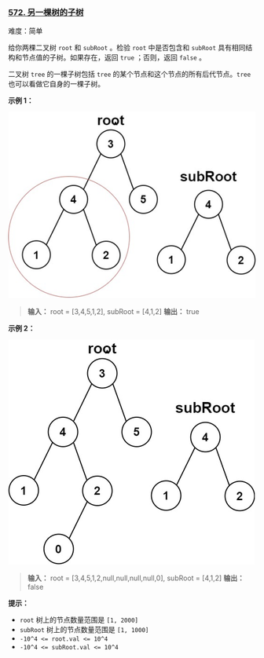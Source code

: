 ### [572\. 另一棵树的子树](https://leetcode.cn/problems/subtree-of-another-tree/)

难度：简单

给你两棵二叉树 `root` 和 `subRoot` 。检验 `root` 中是否包含和 `subRoot` 具有相同结构和节点值的子树。如果存在，返回 `true` ；否则，返回 `false` 。

二叉树 `tree` 的一棵子树包括 `tree` 的某个节点和这个节点的所有后代节点。`tree` 也可以看做它自身的一棵子树。

**示例 1：**

![](./assets/img/Question0572_01.jpg)

> **输入：** root = [3,4,5,1,2], subRoot = [4,1,2]
> **输出：** true

**示例 2：**

![](./assets/img/Question0572_02.jpg)

> **输入：** root = [3,4,5,1,2,null,null,null,null,0], subRoot = [4,1,2]
> **输出：** false

**提示：**

- `root` 树上的节点数量范围是 `[1, 2000]`
- `subRoot` 树上的节点数量范围是 `[1, 1000]`
- `-10^4 <= root.val <= 10^4`
- `-10^4 <= subRoot.val <= 10^4`
